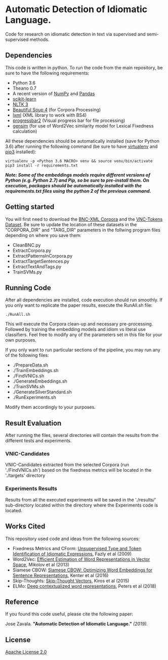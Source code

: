 # Automatic Detection of Idiomatic Language.

Code for research on idiomatic detection in text via supervised and semi-supervised methods.

## Dependencies

This code is written in python. To run the code from the main repository, be sure to have the following requirements:

* Python 3.6
* Theano 0.7
* A recent version of [NumPy](http://www.numpy.org/) and [Pandas](https://pandas.pydata.org/)
* [scikit-learn](http://scikit-learn.org/stable/index.html)
* [NLTK 3](http://www.nltk.org/)
* [Beautiful Soup 4](https://www.crummy.com/software/BeautifulSoup/bs4/doc/) (for Corpora Processing)
* [lxml](https://lxml.de/) (XML library to work with BS4)
* [progressbar2](https://pypi.org/project/progressbar2/) (Visual progress bar for file processing)
* [gensim](https://radimrehurek.com/gensim/) (for use of Word2Vec similarity model for Lexical Fixedness calculation)

All these dependencies should be automatically installed (save for Python 3.6) after running the following command (be sure to have [virtualenv](https://virtualenv.pypa.io/en/latest/) and [pip3](https://pip.pypa.io/en/stable/) installed):

    virtualenv -p <Python 3.6 MACRO> venv && source venv/bin/activate
    pip3 install -r requirements.txt

***Note: Some of the embeddings models require different versions of Python (e.g. Python 2.7) and Pip, so be sure to pre-install them. On execution, packages should be automatically installed with the requirements.txt files using the python 2 of the previous command.***

## Getting started

You will first need to download the [BNC-XML Corpora](http://www.natcorp.ox.ac.uk/) and the [VNC-Tokens Dataset](http://multiword.sourceforge.net/PHITE.php?sitesig=FILES&page=FILES_20_Data_Sets). Be sure to update the location of these datasets in the "CORPORA_DIR" and "TARG_DIR" parameters in the follwing program files depending on where you save them:

* CleanBNC.py
* ExtractCorpora.py
* ExtractPatternsInCorpora.py
* ExtractTargetSentences.py
* ExtractTextAndTags.py
* TrainSVMs.py

## Running Code

After all dependencies are installed, code execution should run smoothly. If you only want to replicate the paper results, execute the RunAll.sh file:

    ./RunAll.sh

This will execute the Corpora clean-up and necessary pre-processing. Followed by training the embedding models and idiom vs literal use classifiers.
Feel free to modify any of the parameters set in this file for your own purposes.  

If you only want to run particular sections of the pipeline, you may run any of the following files:

* ./PrepareData.sh
* ./TrainEmbeddings.sh
* ./FindVNICs.sh
* ./GenerateEmbeddings.sh
* ./TrainSVMs.sh
* ./GenerateSilverStandard.sh
* ./RunExperiments.sh

Modify them accordingly to your purposes.

## Result Evaluation

After running the files, several directories will contain the results from the different tests and experiments.

### VNIC-Candidates

VNIC-Candidates extracted from the selected Corpora (run './FindVNICs.sh') based on the fixedness metrics will be located in the './targets' directory

### Experiments Results

Results from all the executed experiments will be saved in the './results/' sub-directory located within the directory where the Experiments code is located.

## Works Cited

This repository used code and ideas from the following sources:

* Fixedness Metrics and CForm: [Unsupervised Type and Token Identification of Idiomatic Expressions](https://www.aclweb.org/anthology/papers/J/J09/J09-1005/), Fazly et al (2009)
* Word2Vec: [Efficient Estimation of Word Representations in Vector Space](https://arxiv.org/abs/1301.3781), Mikolov et al (2013)
* Siamese CBOW: [Siamese CBOW: Optimizing Word Embeddings for Sentence Representations](https://arxiv.org/abs/1606.04640), Kenter et al (2016)
* Skip-Thoughts: [Skip-Thought Vectors](https://arxiv.org/abs/1506.06726), Kiros et al (2015)
* ELMo: [Deep contextualized word representations](http://arxiv.org/abs/1802.05365), Peters et al (2018)

## Reference

If you found this code useful, please cite the following paper:

Jose Zavala. **"Automatic Detection of Idiomatic Language."** *(2019).*

## License

[Apache License 2.0](http://www.apache.org/licenses/LICENSE-2.0)
